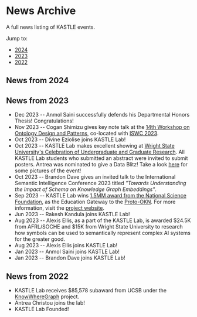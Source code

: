 # News Archive
A full news listing of KASTLE events.

Jump to:
* [2024](#news-from-2024)
* [2023](#news-from-2023)
* [2022](#news-from-2022)

## News from 2024

## News from 2023
* Dec 2023 -- Anmol Saini successfully defends his Departmental Honors Thesis! Congratulations!
* Nov 2023 -- Cogan Shimizu gives key note talk at the [14th Workshop on Ontology Design and Patterns](https://odpa.github.io/workshop-on-ontology-design-and-patterns/2023/index.html), co-located with [ISWC 2023](https://iswc2023.semanticweb.org/).
* Oct 2023 -- Divine Eziolise joins KASTLE Lab!
* Oct 2023 -- KASTLE Lab makes excellent showing at [Wright State University's Celebration of Undergraduate and Graduate Research](https://www.wright.edu/event/celebration-of-undergraduate-graduate-research-scholarship-and-creative-activities). All KASTLE Lab students who submitted an abstract were invited to submit posters. Antrea was nominated to give a Data Blitz! Take a look [here](./events/research_celeb_2023.md) for some pictures of the event!
* Oct 2023 -- Brandon Dave gives an invited talk to the International Semantic Intelligence Conference 2023 titled _"Towards Understanding the Impact of Schema on Knowledge Graph Embeddings"_.
* Sep 2023 -- KASTLE Lab wins [1.5MM award from the National Science Foundation](https://new.nsf.gov/tip/updates/nsf-invests-first-ever-prototype-open-knowledge-network), as the Education Gateway to the [Proto-OKN](https://proto-okn.info/). For more information, visit the [project website](https://edugate.cs.wright.edu/).
* Jun 2023 -- Rakesh Kandula joins KASTLE Lab!
* Aug 2023 -- Alexis Ellis, as a part of the KASTLE Lab, is awarded $24.5K from AFRL/SOCHE and $15K from Wright State University to research how symbols can be used to semantically represent complex AI systems for the greater good.
* Aug 2023 -- Alexis Ellis joins KASTLE Lab!
* Jan 2023 -- Anmol Saini joins KASTLE Lab!
* Jan 2023 -- Brandon Dave joins KASTLE Lab!

## News from 2022
* KASTLE Lab receives $85,578 subaward from UCSB under the [KnowWhereGraph](https://knowwheregraph.org/) project.
* Antrea Christou joins the lab!
* KASTLE Lab Founded!